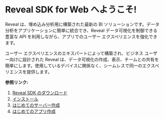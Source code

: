 # Reveal SDK for Web へようこそ!

Reveal は、埋め込み分析用に構築された最新の BI ソリューションです。データ分析をアプリケーションに簡単に統合でき、Reveal データ可視化を制御できる豊富な API を利用しながら、アプリでのユーザー エクスペリエンスを強化できます。

ユーザー エクスペリエンスのエキスパートによって構築され、ビジネス ユーザー向けに設計された Reveal は、データ可視化の作成、表示、チームとの共有を簡単にします。使用しているデバイスに関係なく、シームレスで同一のエクスペリエンスを提供します。

**参照リンク:**
1. [Reveal SDK のダウンロード](https://www.revealbi.io/download-sdk)
2. [インストール](installation.md)
3. [はじめてのサーバー作成](getting-started-server.md)
4. [はじめてのアプリ作成](getting-started-javascript.md)
